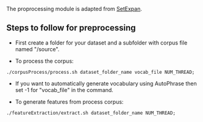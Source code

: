 The proprocessing module is adapted from [SetExpan](https://github.com/jmshen1994/SetExpan/tree/master/src).


## Steps to follow for preprocessing

- First create a folder for your dataset and a subfolder with corpus file named "/source".

- To process the corpus:
```
./corpusProcess/process.sh dataset_folder_name vocab_file NUM_THREAD;
```
- If you want to automatically generate vocabulary using AutoPhrase then set -1 for "vocab_file" in the command.


- To generate features from process corpus:
```
./featureExtraction/extract.sh dataset_folder_name NUM_THREAD;
```

